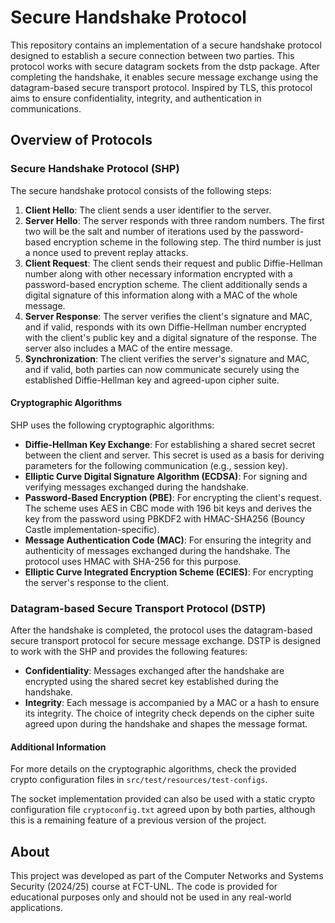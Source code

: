 # Secure Handshake Protocol

This repository contains an implementation of a secure handshake protocol designed to establish a secure connection between two parties. This protocol works with secure datagram sockets from the dstp package. After completing the handshake, it enables secure message exchange using the datagram-based secure transport protocol. Inspired by TLS, this protocol aims to ensure confidentiality, integrity, and authentication in communications.


## Overview of Protocols
### Secure Handshake Protocol (SHP)
The secure handshake protocol consists of the following steps:
1. **Client Hello**: The client sends a user identifier to the server.
2. **Server Hello**: The server responds with three random numbers. The first two will be the salt and number of iterations used by the password-based encryption scheme in the following step. The third number is just a nonce used to prevent replay attacks.
3. **Client Request**: The client sends their request and public Diffie-Hellman number along with other necessary information encrypted with a password-based encryption scheme. The client additionally sends a digital signature of this information along with a MAC of the whole message.
4. **Server Response**: The server verifies the client's signature and MAC, and if valid, responds with its own Diffie-Hellman number encrypted with the client's public key and a digital signature of the response. The server also includes a MAC of the entire message.
5. **Synchronization**: The client verifies the server's signature and MAC, and if valid, both parties can now communicate securely using the established Diffie-Hellman key and agreed-upon cipher suite.

#### Cryptographic Algorithms
SHP uses the following cryptographic algorithms:
- **Diffie-Hellman Key Exchange**: For establishing a shared secret secret between the client and server. This secret is used as a basis for deriving parameters for the following communication (e.g., session key). 
- **Elliptic Curve Digital Signature Algorithm (ECDSA)**: For signing and verifying messages exchanged during the handshake.
- **Password-Based Encryption (PBE)**: For encrypting the client's request. The scheme uses AES in CBC mode with 196 bit keys and derives the key from the password using PBKDF2 with HMAC-SHA256 (Bouncy Castle implementation-specific).
- **Message Authentication Code (MAC)**: For ensuring the integrity and authenticity of messages exchanged during the handshake. The protocol uses HMAC with SHA-256 for this purpose.
- **Elliptic Curve Integrated Encryption Scheme (ECIES)**: For encrypting the server's response to the client.

### Datagram-based Secure Transport Protocol (DSTP)
After the handshake is completed, the protocol uses the datagram-based secure transport protocol for secure message exchange. DSTP is designed to work with the SHP and provides the following features:
- **Confidentiality**: Messages exchanged after the handshake are encrypted using the shared secret key established during the handshake.
- **Integrity**: Each message is accompanied by a MAC or a hash to ensure its integrity. The choice of integrity check depends on the cipher suite agreed upon during the handshake and shapes the message format.

#### Additional Information
For more details on the cryptographic algorithms, check the provided crypto configuration files in `src/test/resources/test-configs`.

The socket implementation provided can also be used with a static crypto configuration file `cryptoconfig.txt` agreed upon by both parties, although this is a remaining feature of a previous version of the project.


## About
This project was developed as part of the Computer Networks and Systems Security (2024/25) course at FCT-UNL. The code is provided for educational purposes only and should not be used in any real-world applications.

